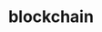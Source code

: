 ---
layout: product
title:  "blockchain"
href: "blockhain.pdf"
target: "_blank"
name: "Блокчейн-платформа <br> для ведения жилищных очередей"
tags: [product]
text: "
    Controller
"
---